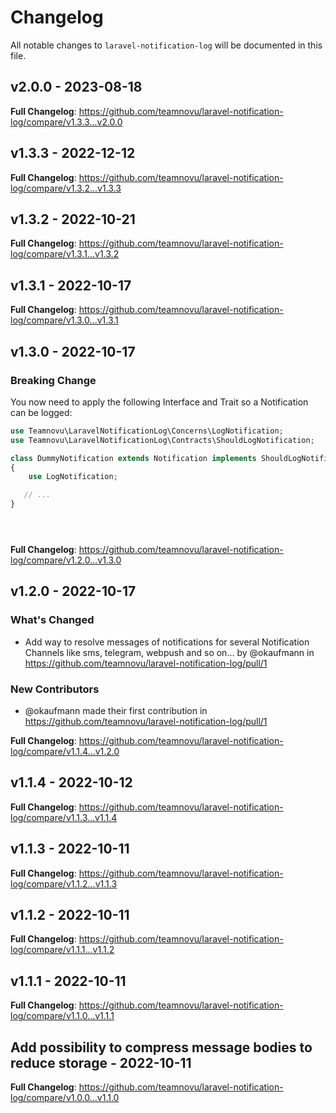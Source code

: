 # Changelog

All notable changes to `laravel-notification-log` will be documented in this file.

## v2.0.0 - 2023-08-18

**Full Changelog**: https://github.com/teamnovu/laravel-notification-log/compare/v1.3.3...v2.0.0

## v1.3.3 - 2022-12-12

**Full Changelog**: https://github.com/teamnovu/laravel-notification-log/compare/v1.3.2...v1.3.3

## v1.3.2 - 2022-10-21

**Full Changelog**: https://github.com/teamnovu/laravel-notification-log/compare/v1.3.1...v1.3.2

## v1.3.1 - 2022-10-17

**Full Changelog**: https://github.com/teamnovu/laravel-notification-log/compare/v1.3.0...v1.3.1

## v1.3.0 - 2022-10-17

### Breaking Change

You now need to apply the following Interface and Trait so a Notification can be logged:

```php
use Teamnovu\LaravelNotificationLog\Concerns\LogNotification;
use Teamnovu\LaravelNotificationLog\Contracts\ShouldLogNotification;

class DummyNotification extends Notification implements ShouldLogNotification
{
    use LogNotification;

   // ...
}





```
**Full Changelog**: https://github.com/teamnovu/laravel-notification-log/compare/v1.2.0...v1.3.0

## v1.2.0 - 2022-10-17

### What's Changed

- Add way to resolve messages of notifications for several Notification Channels like sms, telegram, webpush and so on... by @okaufmann in https://github.com/teamnovu/laravel-notification-log/pull/1

### New Contributors

- @okaufmann made their first contribution in https://github.com/teamnovu/laravel-notification-log/pull/1

**Full Changelog**: https://github.com/teamnovu/laravel-notification-log/compare/v1.1.4...v1.2.0

## v1.1.4 - 2022-10-12

**Full Changelog**: https://github.com/teamnovu/laravel-notification-log/compare/v1.1.3...v1.1.4

## v1.1.3 - 2022-10-11

**Full Changelog**: https://github.com/teamnovu/laravel-notification-log/compare/v1.1.2...v1.1.3

## v1.1.2 - 2022-10-11

**Full Changelog**: https://github.com/teamnovu/laravel-notification-log/compare/v1.1.1...v1.1.2

## v1.1.1 - 2022-10-11

**Full Changelog**: https://github.com/teamnovu/laravel-notification-log/compare/v1.1.0...v1.1.1

## Add possibility to compress message bodies to reduce storage - 2022-10-11

**Full Changelog**: https://github.com/teamnovu/laravel-notification-log/compare/v1.0.0...v1.1.0
